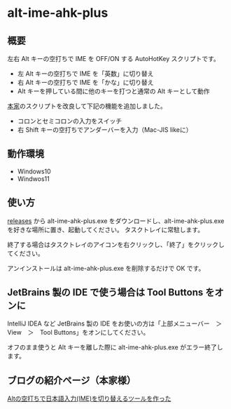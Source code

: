 # alt-ime-ahk-plus

## 概要

左右 Alt キーの空打ちで IME を OFF/ON する AutoHotKey スクリプトです。

- 左 Alt キーの空打ちで IME を「英数」に切り替え
- 右 Alt キーの空打ちで IME を「かな」に切り替え
- Alt キーを押している間に他のキーを打つと通常の Alt キーとして動作

[本家](https://github.com/karakaram/alt-ime-ahk)のスクリプトを改良して下記の機能を追加しました。

- コロンとセミコロンの入力をスイッチ
- 右 Shift キーの空打ちでアンダーバーを入力（Mac-JIS likeに）


## 動作環境

- Windows10
- Windwos11

## 使い方

[releases](https://github.com/tealgreen0503/alt-ime-ahk-plus/releases) から alt-ime-ahk-plus.exe をダウンロードし、alt-ime-ahk-plus.exe を好きな場所に置き、起動してください。 タスクトレイに常駐します。

終了する場合はタスクトレイのアイコンを右クリックし、「終了」をクリックしてください。

アンインストールは alt-ime-ahk-plus.exe を削除するだけで OK です。

## JetBrains 製の IDE で使う場合は Tool Buttons をオンに

IntelliJ IDEA など JetBrains 製の IDE をお使いの方は「上部メニューバー　＞　View　＞　Tool Buttons」をオンにしてください。

オフのまま使うと Alt キーを離した際に alt-ime-ahk-plus.exe がエラー終了します。

## ブログの紹介ページ（本家様）

[Altの空打ちで日本語入力(IME)を切り替えるツールを作った](http://www.karakaram.com/alt-ime-on-off/)

